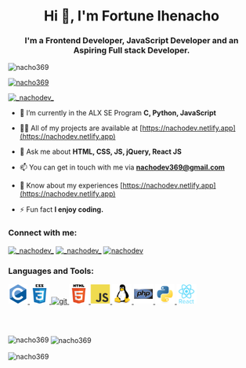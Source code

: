





<h1 align="center">Hi 👋, I'm Fortune Ihenacho</h1>
<h3 align="center">I'm a Frontend Developer, JavaScript Developer and an Aspiring Full stack Developer.</h3>

<p align="left"> <img src="https://komarev.com/ghpvc/?username=nacho369&label=Profile%20views&color=0e75b6&style=flat" alt="nacho369" /> </p>

<p align="left"> <a href="https://github.com/ryo-ma/github-profile-trophy"><img src="https://github-profile-trophy.vercel.app/?username=nacho369" alt="nacho369" /></a> </p>

<p align="left"> <a href="https://twitter.com/_nachodev_" target="blank"><img src="https://img.shields.io/twitter/follow/_nachodev_?logo=twitter&style=for-the-badge" alt="_nachodev_" /></a> </p>

- 🌱 I’m currently in the ALX SE Program **C, Python, JavaScript**

- 👨‍💻 All of my projects are available at [https://nachodev.netlify.app](https://nachodev.netlify.app)

- 💬 Ask me about **HTML, CSS, JS, jQuery, React JS**

- 📫 You can get in touch with me via **nachodev369@gmail.com**

- 📄 Know about my experiences [https://nachodev.netlify.app](https://nachodev.netlify.app)

- ⚡ Fun fact **I enjoy coding.**

<h3 align="left">Connect with me:</h3>
<p align="left">
<a href="https://twitter.com/_nachodev_" target="blank"><img align="center" src="https://raw.githubusercontent.com/rahuldkjain/github-profile-readme-generator/master/src/images/icons/Social/twitter.svg" alt="_nachodev_" height="30" width="40" /></a>
<a href="https://instagram.com/_nachodev_" target="blank"><img align="center" src="https://raw.githubusercontent.com/rahuldkjain/github-profile-readme-generator/master/src/images/icons/Social/instagram.svg" alt="_nachodev_" height="30" width="40" /></a>
<a href="https://www.youtube.com/c/nachodev" target="blank"><img align="center" src="https://raw.githubusercontent.com/rahuldkjain/github-profile-readme-generator/master/src/images/icons/Social/youtube.svg" alt="nachodev" height="30" width="40" /></a>
</p>

<h3 align="left">Languages and Tools:</h3>
<p align="left"> <a href="https://www.cprogramming.com/" target="_blank" rel="noreferrer"> <img src="https://raw.githubusercontent.com/devicons/devicon/master/icons/c/c-original.svg" alt="c" width="40" height="40"/> </a> <a href="https://www.w3schools.com/css/" target="_blank" rel="noreferrer"> <img src="https://raw.githubusercontent.com/devicons/devicon/master/icons/css3/css3-original-wordmark.svg" alt="css3" width="40" height="40"/> </a> <a href="https://git-scm.com/" target="_blank" rel="noreferrer"> <img src="https://www.vectorlogo.zone/logos/git-scm/git-scm-icon.svg" alt="git" width="40" height="40"/> </a> <a href="https://www.w3.org/html/" target="_blank" rel="noreferrer"> <img src="https://raw.githubusercontent.com/devicons/devicon/master/icons/html5/html5-original-wordmark.svg" alt="html5" width="40" height="40"/> </a> <a href="https://developer.mozilla.org/en-US/docs/Web/JavaScript" target="_blank" rel="noreferrer"> <img src="https://raw.githubusercontent.com/devicons/devicon/master/icons/javascript/javascript-original.svg" alt="javascript" width="40" height="40"/> </a> <a href="https://www.linux.org/" target="_blank" rel="noreferrer"> <img src="https://raw.githubusercontent.com/devicons/devicon/master/icons/linux/linux-original.svg" alt="linux" width="40" height="40"/> </a> <a href="https://www.php.net" target="_blank" rel="noreferrer"> <img src="https://raw.githubusercontent.com/devicons/devicon/master/icons/php/php-original.svg" alt="php" width="40" height="40"/> </a> <a href="https://www.python.org" target="_blank" rel="noreferrer"> <img src="https://raw.githubusercontent.com/devicons/devicon/master/icons/python/python-original.svg" alt="python" width="40" height="40"/> </a> <a href="https://reactjs.org/" target="_blank" rel="noreferrer"> <img src="https://raw.githubusercontent.com/devicons/devicon/master/icons/react/react-original-wordmark.svg" alt="react" width="40" height="40"/> </a> </p>

<br>
<br>

<p><img align="left" src="https://github-readme-stats.vercel.app/api/top-langs?username=nacho369&show_icons=true&locale=en&layout=compact" alt="nacho369" /></p>

<p>&nbsp;<img align="center" src="https://github-readme-stats.vercel.app/api?username=nacho369&show_icons=true&locale=en" alt="nacho369" /></p>

<p><img align="center" src="https://github-readme-streak-stats.herokuapp.com/?user=nacho369&" alt="nacho369" /></p>










